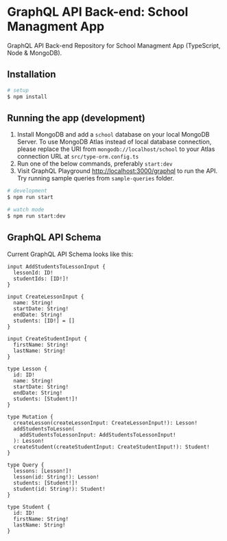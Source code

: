 # GraphQL API Back-end: School Managment App

GraphQL API Back-end Repository for School Managment App (TypeScript, Node & MongoDB).

## Installation

```bash
# setup
$ npm install
```

## Running the app (development)

1. Install MongoDB and add a `school` database on your local MongoDB Server. To use MongoDB Atlas instead of local database connection, please replace the URI from `mongodb://localhost/school` to your Atlas connection URL at `src/type-orm.config.ts`
1. Run one of the below commands, preferably `start:dev`
1. Visit GraphQL Playground [http://localhost:3000/graphql](http://localhost:3000/graphql) to run the API. Try running sample queries from `sample-queries` folder.

```bash
# development
$ npm run start

# watch mode
$ npm run start:dev
```

## GraphQL API Schema

Current GraphQL API Schema looks like this:

```gql
input AddStudentsToLessonInput {
  lessonId: ID!
  studentIds: [ID!]!
}

input CreateLessonInput {
  name: String!
  startDate: String!
  endDate: String!
  students: [ID!] = []
}

input CreateStudentInput {
  firstName: String!
  lastName: String!
}

type Lesson {
  id: ID!
  name: String!
  startDate: String!
  endDate: String!
  students: [Student!]!
}

type Mutation {
  createLesson(createLessonInput: CreateLessonInput!): Lesson!
  addStudentsToLesson(
    addStudentsToLessonInput: AddStudentsToLessonInput!
  ): Lesson!
  createStudent(createStudentInput: CreateStudentInput!): Student!
}

type Query {
  lessons: [Lesson!]!
  lesson(id: String!): Lesson!
  students: [Student!]!
  student(id: String!): Student!
}

type Student {
  id: ID!
  firstName: String!
  lastName: String!
}
```
